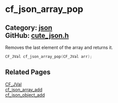 [//]: # (This file is automatically generated by Cute Framework's docs parser.)
[//]: # (Do not edit this file by hand!)
[//]: # (See: https://github.com/RandyGaul/cute_framework/blob/master/samples/docs_parser.cpp)
[](../header.md ':include')

# cf_json_array_pop

Category: [json](/api_reference?id=json)  
GitHub: [cute_json.h](https://github.com/RandyGaul/cute_framework/blob/master/include/cute_json.h)  
---

Removes the last element of the array and returns it.

```cpp
CF_JVal cf_json_array_pop(CF_JVal arr);
```

## Related Pages

[CF_JVal](/json/cf_jval.md)  
[cf_json_array_add](/json/cf_json_array_add.md)  
[cf_json_object_add](/json/cf_json_object_add.md)  
